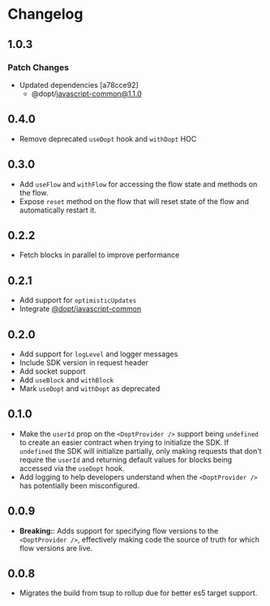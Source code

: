 # Changelog

## 1.0.3

### Patch Changes

- Updated dependencies [a78cce92]
  - @dopt/javascript-common@1.1.0

## 0.4.0

- Remove deprecated `useDopt` hook and `withDopt` HOC

## 0.3.0

- Add `useFlow` and `withFlow` for accessing the flow state and methods on the flow.
- Expose `reset` method on the flow that will reset state of the flow and automatically restart it.

## 0.2.2

- Fetch blocks in parallel to improve performance

## 0.2.1

- Add support for `optimisticUpdates`
- Integrate [@dopt/javascript-common](https://github.com/dopt/odopt/tree/main/packages/%40dopt/javascript-common)

## 0.2.0

- Add support for `logLevel` and logger messages
- Include SDK version in request header
- Add socket support
- Add `useBlock` and `withBlock`
- Mark `useDopt` and `withDopt` as deprecated

## 0.1.0

- Make the `userId` prop on the `<DoptProvider />` support being `undefined` to create an easier contract when trying to initialize the SDK. If `undefined` the SDK will initialize partially, only making requests that don't require the `userId` and returning default values for blocks being accessed via the `useDopt` hook.
- Add logging to help developers understand when the `<DoptProvider />` has potentially been misconfigured.

## 0.0.9

- **Breaking:**: Adds support for specifying flow versions to the `<DoptProvider />`, effectively making code the source of truth for which flow versions are live.

## 0.0.8

- Migrates the build from tsup to rollup due for better es5 target support.
